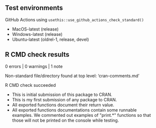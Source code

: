 ## Test environments

GitHub Actions using `usethis::use_github_actions_check_standard()`

* MacOS-latest (release)
* Windows-latest (release)
* Ubuntu-latest (oldrel-1, release, devel)

## R CMD check results

0 errors | 0 warnings | 1 note

Non-standard file/directory found at top level: ‘cran-comments.md’

R CMD check succeeded

* This is initial submission of this package to CRAN.
* This is my first submission of any package to CRAN.
* All exported functions document their return value.
* All exported functions documentations contain some runnable examples. We commented out examples of "print.*" functions so that those will not be printed on the console while testing.
